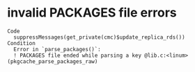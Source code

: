# invalid PACKAGES file errors

    Code
      suppressMessages(get_private(cmc)$update_replica_rds())
    Condition
      Error in `parse_packages()`:
      ! PACKAGES file ended while parsing a key @lib.c:<linum> (pkgcache_parse_packages_raw)

